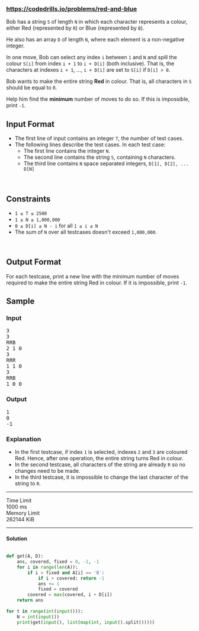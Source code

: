 ### https://codedrills.io/problems/red-and-blue

<div data-v-44f69efa="" class="pl-5 pr-2 py-5 v-card v-sheet theme--light"><div data-v-7876bdfe="" data-v-44f69efa=""><p data-v-7876bdfe="">Bob has a string <code data-v-7876bdfe="">S</code> of length <code data-v-7876bdfe="">N</code> in which each character represents a colour, either Red (represented by <code data-v-7876bdfe="">R</code>) or Blue (represented by <code data-v-7876bdfe="">B</code>).</p> <p data-v-7876bdfe="">He also has an array <code data-v-7876bdfe="">D</code> of length <code data-v-7876bdfe="">N</code>, where each element is a non-negative integer.</p> <p data-v-7876bdfe="">In one move, Bob can select any index <code data-v-7876bdfe="">i</code> between <code data-v-7876bdfe="">1</code> and <code data-v-7876bdfe="">N</code> and spill the colour <code data-v-7876bdfe="">S[i]</code> from index <code data-v-7876bdfe="">i + 1</code> to <code data-v-7876bdfe="">i + D[i]</code> (both inclusive). That is, the characters at indexes <code data-v-7876bdfe="">i + 1</code>, ..., <code data-v-7876bdfe="">i + D[i]</code> are set to <code data-v-7876bdfe="">S[i]</code> if <code data-v-7876bdfe="">D[i] &gt; 0</code>.</p> <p data-v-7876bdfe="">Bob wants to make the entire string <strong data-v-7876bdfe="">Red</strong> in colour. That is, all characters in <code data-v-7876bdfe="">S</code> should be equal to <code data-v-7876bdfe="">R</code>.</p> <p data-v-7876bdfe="">Help him find the <strong data-v-7876bdfe="">minimum</strong> number of moves to do so.
If this is impossible, print <code data-v-7876bdfe="">-1</code>.</p> <h2 data-v-7876bdfe="" id="input-format">Input Format</h2> <ul data-v-7876bdfe=""><li data-v-7876bdfe="">The first line of input contains an integer <code data-v-7876bdfe="">T</code>, the number of test cases.</li> <li data-v-7876bdfe="">The following lines describe the test cases. In each test case:
<ul data-v-7876bdfe=""><li data-v-7876bdfe="">The first line contains the integer <code data-v-7876bdfe="">N</code>.</li> <li data-v-7876bdfe="">The second line contains the string <code data-v-7876bdfe="">S</code>, containing <code data-v-7876bdfe="">N</code> characters.</li> <li data-v-7876bdfe="">The third line contains <code data-v-7876bdfe="">N</code> space separated integers, <code data-v-7876bdfe="">D[1], D[2], ... D[N]</code></li></ul></li></ul> <br data-v-7876bdfe=""> <h2 data-v-7876bdfe="" id="constraints">Constraints</h2> <ul data-v-7876bdfe=""><li data-v-7876bdfe=""><code data-v-7876bdfe="">1 ≤ T ≤ 2500</code></li> <li data-v-7876bdfe=""><code data-v-7876bdfe="">1 ≤ N ≤ 1,000,000</code></li> <li data-v-7876bdfe=""><code data-v-7876bdfe="">0 ≤ D[i] ≤ N - i</code> for all <code data-v-7876bdfe="">1 ≤ i ≤ N</code></li> <li data-v-7876bdfe="">The sum of <code data-v-7876bdfe="">N</code> over all testcases doesn't exceed <code data-v-7876bdfe="">1,000,000</code>.</li></ul> <br data-v-7876bdfe=""> <h2 data-v-7876bdfe="" id="output-format">Output Format</h2> <p data-v-7876bdfe="">For each testcase, print a new line with the minimum number of moves required to make the entire string Red in colour. If it is impossible, print <code data-v-7876bdfe="">-1</code>.</p> <h2 data-v-7876bdfe="" id="sample">Sample</h2> <h3 data-v-7876bdfe="" id="input">Input</h3> <div data-v-30045d83="" data-v-7876bdfe="" class="row"><div data-v-30045d83="" class="col col-12"><pre data-v-7876bdfe="" data-v-30045d83="">3
3
RRB
2 1 0
3
RRR
1 1 0
3
RRB
1 0 0
</pre></div></div> <h3 data-v-7876bdfe="" id="output">Output</h3> <div data-v-30045d83="" data-v-7876bdfe="" class="row"><div data-v-30045d83="" class="col col-12"><pre data-v-7876bdfe="" data-v-30045d83="">1
0
-1
</pre></div></div> <h3 data-v-7876bdfe="" id="explanation">Explanation</h3> <ul data-v-7876bdfe=""><li data-v-7876bdfe="">In the first testcase, if index <code data-v-7876bdfe="">1</code> is selected, indexes <code data-v-7876bdfe="">2</code> and <code data-v-7876bdfe="">3</code> are coloured Red. Hence, after one operation, the entire string turns Red in colour.</li> <li data-v-7876bdfe="">In the second testcase, all characters of the string are already <code data-v-7876bdfe="">R</code> so no changes need to be made.</li> <li data-v-7876bdfe="">In the third testcase, it is impossible to change the last character of the string to <code data-v-7876bdfe="">R</code>.</li></ul></div><hr data-v-44f69efa="" role="separator" aria-orientation="horizontal" class="mt-5 v-divider theme--light"><div data-v-44f69efa="" class="row"><div data-v-44f69efa="" class="col-md-3 col-lg-2 col-6"><div data-v-2b3292b4="" data-v-44f69efa="" tabindex="-1" class="v-list-item v-list-item--two-line theme--light"><div data-v-2b3292b4="" class="v-list-item__content"><div data-v-2b3292b4="" class="v-list-item__title subtitle-2">Time Limit</div><div data-v-2b3292b4="" class="v-list-item__subtitle body-1"> 1000 ms </div></div></div></div><div data-v-44f69efa="" class="col-md-3 col-lg-2 col-6"><div data-v-2b3292b4="" data-v-44f69efa="" tabindex="-1" class="v-list-item v-list-item--two-line theme--light"><div data-v-2b3292b4="" class="v-list-item__content"><div data-v-2b3292b4="" class="v-list-item__title subtitle-2">Memory Limit</div><div data-v-2b3292b4="" class="v-list-item__subtitle body-1"> 262144 KiB </div></div></div></div><div data-v-44f69efa="" class="spacer"></div></div></div>

---
#### Solution

```python

def get(A, D):
    ans, covered, fixed = 0, -1, -1
    for i in range(len(A)):
        if i > fixed and A[i] == 'B':
            if i > covered: return -1
            ans += 1
            fixed = covered
        covered = max(covered, i + D[i])
    return ans
        
for t in range(int(input())):
    N = int(input())
    print(get(input(), list(map(int, input().split()))))

```
